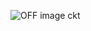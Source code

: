 ![OFF image ckt](https://user-images.githubusercontent.com/91197757/164464577-be5a758b-b934-48d8-9f56-4b0e6542a191.PNG)
